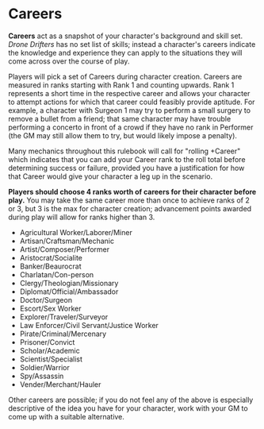 # Careers

**Careers** act as a snapshot of your character's background and skill set. *Drone Drifters* has no set list of skills; instead a character's careers indicate the knowledge and experience they can apply to the situations they will come across over the course of play.

Players will pick a set of Careers during character creation. Careers are measured in ranks starting with Rank 1 and counting upwards. Rank 1 represents a short time in the respective career and allows your character to attempt actions for which that career could feasibly provide aptitude. For example, a character with Surgeon 1 may try to perform a small surgery to remove a bullet from a friend; that same character may have trouble performing a concerto in front of a crowd if they have no rank in Performer (the GM may still allow them to try, but would likely impose a penalty).

Many mechanics throughout this rulebook will call for "rolling +Career" which indicates that you can add your Career rank to the roll total before determining success or failure, provided you have a justification for how that Career would give your character a leg up in the scenario.

**Players should choose 4 ranks worth of careers for their character before play.** You may take the same career more than once to achieve ranks of 2 or 3, but 3 is the max for character creation; advancement points awarded during play will allow for ranks higher than 3.

- Agricultural Worker/Laborer/Miner
- Artisan/Craftsman/Mechanic
- Artist/Composer/Performer
- Aristocrat/Socialite
- Banker/Beaurocrat
- Charlatan/Con-person
- Clergy/Theologian/Missionary
- Diplomat/Official/Ambassador
- Doctor/Surgeon
- Escort/Sex Worker
- Explorer/Traveler/Surveyor
- Law Enforcer/Civil Servant/Justice Worker
- Pirate/Criminal/Mercenary
- Prisoner/Convict
- Scholar/Academic
- Scientist/Specialist
- Soldier/Warrior
- Spy/Assassin
- Vender/Merchant/Hauler

Other careers are possible; if you do not feel any of the above is especially descriptive of the idea you have for your character, work with your GM to come up with a suitable alternative.
